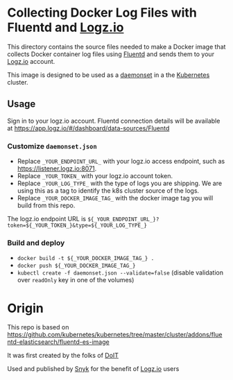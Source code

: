 # Collecting Docker Log Files with Fluentd and [Logz.io](https://logz.io)
This directory contains the source files needed to make a Docker image
that collects Docker container log files using [Fluentd](http://www.fluentd.org/)
and sends them to your [Logz.io](https://logz.io) account.

This image is designed to be used as a [daemonset](http://kubernetes.io/docs/admin/daemons) in a the [Kubernetes](https://github.com/kubernetes/kubernetes) cluster.

## Usage

Sign in to your logz.io account. Fluentd connection details will be available at https://app.logz.io/#/dashboard/data-sources/Fluentd

### Customize `daemonset.json`
* Replace `_YOUR_ENDPOINT_URL_` with your logz.io access endpoint, such as https://listener.logz.io:8071.
* Replace `_YOUR_TOKEN_` with your logz.io account token.
* Replace `_YOUR_LOG_TYPE_` with the type of logs you are shipping. We are using this as a tag to identify the k8s cluster source of the logs.
* Replace `_YOUR_DOCKER_IMAGE_TAG_` with the docker image tag you will build from this repo.

The logz.io endpoint URL is `${_YOUR_ENDPOINT_URL_}?token=${_YOUR_TOKEN_}&type=${_YOUR_LOG_TYPE_}`

### Build and deploy
* `docker build -t ${_YOUR_DOCKER_IMAGE_TAG_} .`
* `docker push ${_YOUR_DOCKER_IMAGE_TAG_}`
* `kubectl create -f daemonset.json --validate=false` (disable validation over `readOnly` key in one of the volumes)

# Origin

This repo is based on https://github.com/kubernetes/kubernetes/tree/master/cluster/addons/fluentd-elasticsearch/fluentd-es-image

It was first created by the folks of [DoIT](https://www.doit-intl.com/)

Used and published by [Snyk](https://snyk.io) for the benefit of [Logz.io](https://logz.io) users
